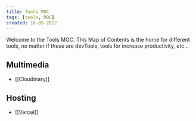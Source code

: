 ```yaml
---
title: Tools MOC
tags: [tools, MOC]
created: 16-05-2022
---
```

Welcome to the Tools MOC. This Map of Contents is the home for different tools, no matter if these are devTools, tools for increase productivity, etc...

## Multimedia
- [[Cloudinary]]

## Hosting
- [[Vercel]]
